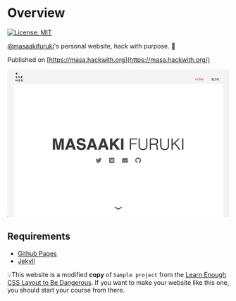 # Overview

[![License: MIT](https://img.shields.io/badge/License-MIT-green.svg)](LICENSE.md)

[@masaakifuruki](https://github.com/masaakifuruki)'s personal website, hack with purpose. 🌈

Published on [https://masa.hackwith.org](https://masa.hackwith.org/)

![Preview](images/screenshot-v-1.png "masa.hackwith.org")



## Requirements

- [Github Pages](https://pages.github.com/)
- [Jekyll](https://jekyllrb.com/)

💡This website is a modified **copy** of `Sample project` from the [Learn Enough CSS Layout to Be Dangerous](https://www.learnenough.com/css-and-layout-tutorial/introduction). If you want to make your website like this one, you should start your course from there.
